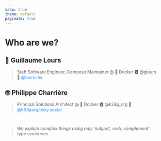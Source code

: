 ```yaml
---
marp: true
theme: default
paginate: true
---
```

<style>
.dodgerblue {
  color: dodgerblue;
}
</style>
# Who are we?

## 🐻 **Guillaume Lours**
> Staff Software Engineer, Compose Maintainer @ 🐳 Docker
> 🆇 @glours 🦋 <span class="dodgerblue">@lours.me</span>

## 🤓 **Philippe Charrière**
> Principal Solutions Architect @ 🐳 Docker
> 🆇 @k33g_org 🦋 <span class="dodgerblue">@k33gorg.bsky.social</span>


<br>

> *We explain complex things using only 'subject, verb, complement' type sentences*
<!--
"The benefit: I explain complex things using only 'subject, verb, complement' type sentences"
-->

